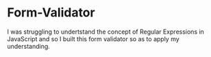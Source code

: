 # Form-Validator
I was struggling to undertstand the concept of Regular Expressions in JavaScript and so I built this form validator so as to apply my understanding.
